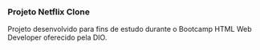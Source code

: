 ### Projeto Netflix Clone

Projeto desenvolvido para fins de estudo durante o Bootcamp HTML Web Developer oferecido pela DIO.